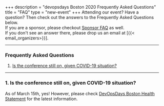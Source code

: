 +++
description = "devopsdays Boston 2020 Frequently Asked Questions"
title = "FAQ"
type = "new-event"
+++
Attending our event? Have a question? Then check out the answers to the Frequently Asked Questions below. <br/>
If you are a sponsor, please checkout <a href="/events/2020-boston/sponsor/#FAQ">Sponsor FAQ</a> as well. <br/>
If you don't see an answer there, please drop us an email at [{{< email_organizers>}}]. <br/>

<hr/>

<style>
   h3 {
    font-weight: bold;
   }
</style>

<h3>Frequently Asked Questions</h3>
<ol>
<li><a href="#CoronaVirus">Is the conference still on, given COVID-19 situation?</a></li>
</ol>

<hr/>

<a name="CoronaVirus"><h3>1. Is the conference still on, given COVID-19 situation?</h3></a>
As of March 15th, yes! However, please check <a href="https://assets.devopsdays.org/events/2020/boston/dodb-health-and-safety-update.pdf" target="blank">DevOpsDays Boston Health Statement</a> for the latest information.